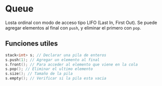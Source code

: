 # Queue

Losta ordinal con modo de acceso tipo LIFO (Last In, First Out). Se puede agregar elementos al final con `push`, y eliminar el primero con `pop`.

## Funciones utiles

```cpp
stack<int> s; // Declarar una pila de enteros
s.push(1); // Agregar un elemento al final
s.front(); // Para acceder al elemento que viene en la cola
s.pop(); // Eliminar el ultimo elemento
s.size(); // Tamaño de la pila
s.empty(); // Verificar si la pila esta vacia
```
